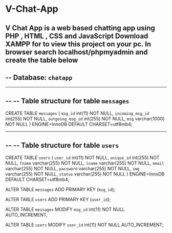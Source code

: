 # V-Chat-App
V Chat App is a web based chatting app using PHP , HTML , CSS and JavaScript
Download XAMPP for to view this project on your pc.
In browser search localhost/phpmyadmin and create the table below
--
-- Database: `chatapp`
--

-- --------------------------------------------------------

--
-- Table structure for table `messages`
--

CREATE TABLE `messages` (
  `msg_id` int(11) NOT NULL,
  `incoming_msg_id` int(255) NOT NULL,
  `outgoing_msg_id` int(255) NOT NULL,
  `msg` varchar(1000) NOT NULL
) ENGINE=InnoDB DEFAULT CHARSET=utf8mb4;

-- --------------------------------------------------------

--
-- Table structure for table `users`
--

CREATE TABLE `users` (
  `user_id` int(11) NOT NULL,
  `unique_id` int(255) NOT NULL,
  `fname` varchar(255) NOT NULL,
  `lname` varchar(255) NOT NULL,
  `email` varchar(255) NOT NULL,
  `password` varchar(255) NOT NULL,
  `img` varchar(255) NOT NULL,
  `status` varchar(255) NOT NULL
) ENGINE=InnoDB DEFAULT CHARSET=utf8mb4;


ALTER TABLE `messages`
  ADD PRIMARY KEY (`msg_id`);

ALTER TABLE `users`
  ADD PRIMARY KEY (`user_id`);

ALTER TABLE `messages`
  MODIFY `msg_id` int(11) NOT NULL AUTO_INCREMENT;

ALTER TABLE `users`
  MODIFY `user_id` int(11) NOT NULL AUTO_INCREMENT;



